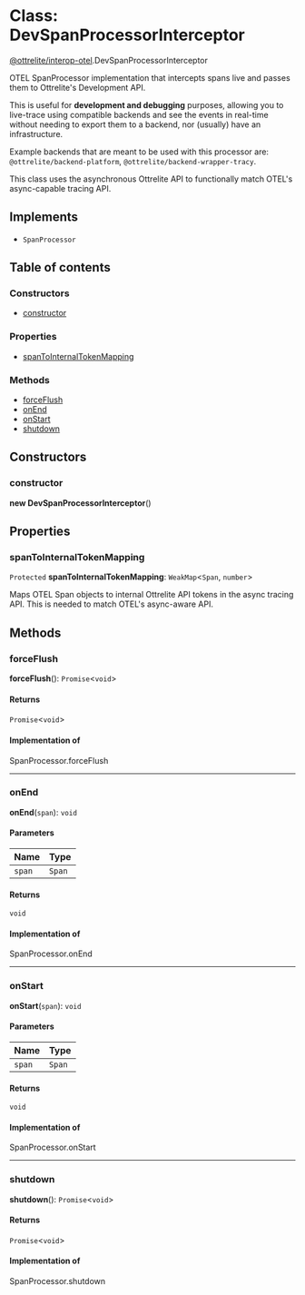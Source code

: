 # Class: DevSpanProcessorInterceptor

[@ottrelite/interop-otel](../modules/ottrelite_interop_otel.md).DevSpanProcessorInterceptor

OTEL SpanProcessor implementation that intercepts spans live and passes them to Ottrelite's Development API.

This is useful for **development and debugging** purposes, allowing you to live-trace using compatible backends
and see the events in real-time without needing to export them to a backend, nor (usually) have an infrastructure.

Example backends that are meant to be used with this processor are: `@ottrelite/backend-platform`, `@ottrelite/backend-wrapper-tracy`.

This class uses the asynchronous Ottrelite API to functionally match OTEL's async-capable tracing API.

## Implements

- `SpanProcessor`

## Table of contents

### Constructors

- [constructor](./ottrelite_interop_otel.DevSpanProcessorInterceptor.md#constructor)

### Properties

- [spanToInternalTokenMapping](./ottrelite_interop_otel.DevSpanProcessorInterceptor.md#spantointernaltokenmapping)

### Methods

- [forceFlush](./ottrelite_interop_otel.DevSpanProcessorInterceptor.md#forceflush)
- [onEnd](./ottrelite_interop_otel.DevSpanProcessorInterceptor.md#onend)
- [onStart](./ottrelite_interop_otel.DevSpanProcessorInterceptor.md#onstart)
- [shutdown](./ottrelite_interop_otel.DevSpanProcessorInterceptor.md#shutdown)

## Constructors

### constructor

**new DevSpanProcessorInterceptor**()

## Properties

### spanToInternalTokenMapping

 `Protected` **spanToInternalTokenMapping**: `WeakMap`\<`Span`, `number`\>

Maps OTEL Span objects to internal Ottrelite API tokens in the async tracing API.
This is needed to match OTEL's async-aware API.

## Methods

### forceFlush

**forceFlush**(): `Promise`\<`void`\>

#### Returns

`Promise`\<`void`\>

#### Implementation of

SpanProcessor.forceFlush

___

### onEnd

**onEnd**(`span`): `void`

#### Parameters

| Name | Type |
| :------ | :------ |
| `span` | `Span` |

#### Returns

`void`

#### Implementation of

SpanProcessor.onEnd

___

### onStart

**onStart**(`span`): `void`

#### Parameters

| Name | Type |
| :------ | :------ |
| `span` | `Span` |

#### Returns

`void`

#### Implementation of

SpanProcessor.onStart

___

### shutdown

**shutdown**(): `Promise`\<`void`\>

#### Returns

`Promise`\<`void`\>

#### Implementation of

SpanProcessor.shutdown
